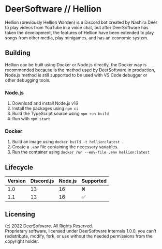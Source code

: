 # DeerSoftware // Hellion

Hellion (previously Hellion Warden) is a Discord bot created by Nashira Deer to play videos from YouTube in a voice chat, but after DeerSoftware has taken the development, the features of Hellion have been extended to play songs from other media, play minigames, and has an economic system.

## Building

Hellion can be built using Docker or Node.js directly, the Docker way is recommended because is the method used by DeerSoftware in production, Node.js method is still supported to be used with VS Code debugger or other debugging tools.

### Node.js

1. Download and install Node.js v16
2. Install the packages using ``npm ci``
3. Build the TypeScript source using ``npm run build``
4. Run with ``npm start``

### Docker

1. Build an image using ``docker build -t hellion:latest .``
2. Create a ``.env`` file containing the necessary variables.
3. Run the container using ``docker run --env-file .env hellion:latest``

## Lifecycle

| Version | Discord.js | Node.js | Supported          |
| ------- | ---------- | ------- | ------------------ |
| 1.0     | 13         | 16      | :x:                |
| 1.1     | 13         | 16      | :white_check_mark: |

## Licensing

(c) 2022 DeerSoftware. All Rights Reserved.  
Proprietary software, licensed under DeerSoftware Internals 1.0.0, you can't redistribute, modify, fork, or use without the needed permissions from the copyright holder.
